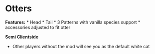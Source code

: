 #  Otters  

**Features:**
    * Head
    * Tail
    * 3 Patterns with vanilla species support
    * accessories adjusted to fit otter

**Semi Clientside**
* Other players without the mod will see you as the default white cat  
